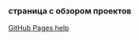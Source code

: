 ### страница с обзором проектов
[GitHub Pages help](https://help.github.com/categories/github-pages-basics/)
